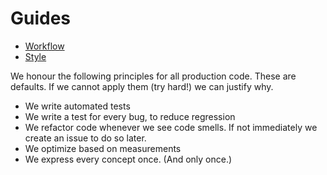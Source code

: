 # Guides

* [Workflow](/workflow)
* [Style](/style)

We honour the following principles for all production code. These are defaults. If we cannot apply them (try hard!) we can justify why.
* We write automated tests
* We write a test for every bug, to reduce regression
* We refactor code whenever we see code smells. If not immediately we create an issue to do so later.
* We optimize based on measurements
* We express every concept once. (And only once.)
